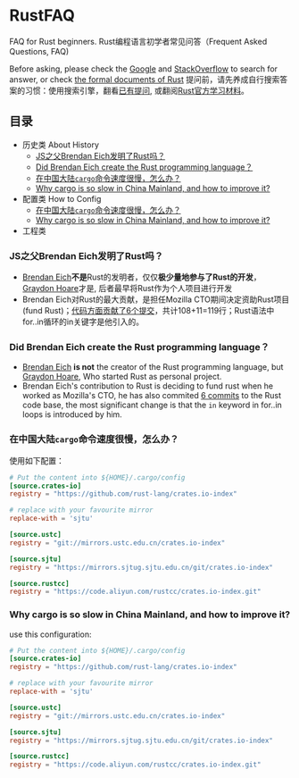 # RustFAQ
FAQ for Rust beginners.
Rust编程语言初学者常见问答（Frequent Asked Questions, FAQ)

Before asking, please check the [Google](https://www.google.com) and [StackOverflow](https://stackoverflow.com) to search for answer, or check [the formal documents of Rust](https://www.rust-lang.org/learn)
提问前，请先养成自行搜索答案的习惯：使用搜索引擎，翻看[已有提问](https://stackoverflow.com), 或翻阅[Rust官方学习材料](https://www.rust-lang.org/zh-CN/learn)。

## 目录
- 历史类 About History
  - [JS之父Brendan Eich发明了Rust吗？](#js之父brendan-eich发明了rust吗)
  - [Did Brendan Eich create the Rust programming language？](#did-brendan-eich-create-the-rust-programming-language)
  - [在中国大陆`cargo`命令速度很慢，怎么办？](#在中国大陆`cargo`命令速度很慢，怎么办)
  - [Why cargo is so slow in China Mainland, and how to improve it?](#why-cargo-is-so-slow-in-china-mainland-and-how-to-improve-it)
- 配置类 How to Config
  - [在中国大陆`cargo`命令速度很慢，怎么办？](#在中国大陆`cargo`命令速度很慢，怎么办)
  - [Why cargo is so slow in China Mainland, and how to improve it?](#why-cargo-is-so-slow-in-china-mainland-and-how-to-improve-it)
- 工程类


### JS之父Brendan Eich发明了Rust吗？
- [Brendan Eich](https://en.wikipedia.org/wiki/Brendan_Eich)**不是**Rust的发明者，仅仅**极少量地参与了Rust的开发**，
  [Graydon Hoare](https://everipedia.org/wiki/lang_en/graydon-hoare/)才是, 后者最早将Rust作为个人项目进行开发
- Brendan Eich对Rust的最大贡献，是担任Mozilla CTO期间决定资助Rust项目(fund Rust)；[代码方面贡献了6个提交](https://github.com/graydon/rust-prehistory/commits?author=BrendanEich)，共计108+11=119行；Rust语法中for..in循环的in关键字是他引入的。

### Did Brendan Eich create the Rust programming language？
- [Brendan Eich](https://en.wikipedia.org/wiki/Brendan_Eich) **is not** the creator of the Rust programming
  language, but [Graydon Hoare](https://everipedia.org/wiki/lang_en/graydon-hoare/), Who started Rust as personal project.
- Brendan Eich's contribution to Rust is deciding to fund rust when he worked as Mozilla's CTO, he has also commited [6 commits](https://github.com/graydon/rust-prehistory/commits?author=BrendanEich) to the Rust code base, the most significant change is that the `in` keyword in for..in loops is introduced by him.


### 在中国大陆`cargo`命令速度很慢，怎么办？
使用如下配置：
```toml
# Put the content into ${HOME}/.cargo/config
[source.crates-io]
registry = "https://github.com/rust-lang/crates.io-index"

# replace with your favourite mirror
replace-with = 'sjtu'

[source.ustc]
registry = "git://mirrors.ustc.edu.cn/crates.io-index"

[source.sjtu]
registry = "https://mirrors.sjtug.sjtu.edu.cn/git/crates.io-index"

[source.rustcc]
registry = "https://code.aliyun.com/rustcc/crates.io-index.git"
```

### Why cargo is so slow in China Mainland, and how to improve it?
use this configuration:
```toml
# Put the content into ${HOME}/.cargo/config
[source.crates-io]
registry = "https://github.com/rust-lang/crates.io-index"

# replace with your favourite mirror
replace-with = 'sjtu'

[source.ustc]
registry = "git://mirrors.ustc.edu.cn/crates.io-index"

[source.sjtu]
registry = "https://mirrors.sjtug.sjtu.edu.cn/git/crates.io-index"

[source.rustcc]
registry = "https://code.aliyun.com/rustcc/crates.io-index.git"
```
